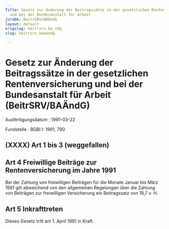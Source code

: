 ```yaml
---
Title: Gesetz zur Änderung der Beitragssätze in der gesetzlichen Rentenversicherung
  und bei der Bundesanstalt für Arbeit
jurabk: BeitrSRV/BAÄndG
layout: default
origslug: beitrsrv_ba_ndg
slug: beitrsrv_baaendg

---
```


# Gesetz zur Änderung der Beitragssätze in der gesetzlichen Rentenversicherung und bei der Bundesanstalt für Arbeit (BeitrSRV/BAÄndG)

Ausfertigungsdatum
:   1991-03-22

Fundstelle
:   BGBl I: 1991, 790

## (XXXX) Art 1 bis 3 (weggefallen)

## Art 4 Freiwillige Beiträge zur Rentenversicherung im Jahre 1991

Bei der Zahlung von freiwilligen Beiträgen für die Monate Januar bis
März 1991 gilt abweichend von den allgemeinen Regelungen über die
Zahlung von Beiträgen zur freiwilligen Versicherung ein Beitragssatz
von 18,7 v. H.

## Art 5 Inkrafttreten

Dieses Gesetz tritt am 1. April 1991 in Kraft.

